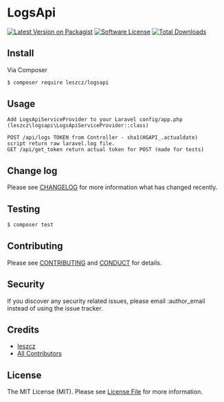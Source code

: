 
# LogsApi

[![Latest Version on Packagist][ico-version]][link-packagist]
[![Software License][ico-license]](LICENSE.md)
[![Total Downloads][ico-downloads]][link-downloads]

## Install

Via Composer

``` bash
$ composer require leszcz/logsapi
```

## Usage

```
Add LogsApiServiceProvider to your Laravel config/app.php (leszcz\logsapi\LogsApiServiceProvider::class)

POST /api/logs TOKEN from Controller - sha1(HGAPI_.actualdate)
script return raw laravel.log file.
GET /api/get_token return actual token for POST (made for tests)

```

## Change log

Please see [CHANGELOG](CHANGELOG.md) for more information what has changed recently.

## Testing

``` bash
$ composer test
```

## Contributing

Please see [CONTRIBUTING](CONTRIBUTING.md) and [CONDUCT](CONDUCT.md) for details.

## Security

If you discover any security related issues, please email :author_email instead of using the issue tracker.

## Credits

- [leszcz][link-author]
- [All Contributors][link-contributors]

## License

The MIT License (MIT). Please see [License File](LICENSE.md) for more information.

[ico-version]: https://img.shields.io/packagist/v/leszcz/logsapi.svg?style=flat-square
[ico-license]: https://img.shields.io/badge/license-MIT-brightgreen.svg?style=flat-square
[ico-downloads]: https://img.shields.io/packagist/dt/leszcz/logsapi.svg?style=flat-square

[link-packagist]: https://packagist.org/packages/leszcz/logsapi
[link-downloads]: https://packagist.org/packages/leszcz/logsapi
[link-author]: https://github.com/leszcz
[link-contributors]: ../../contributors
